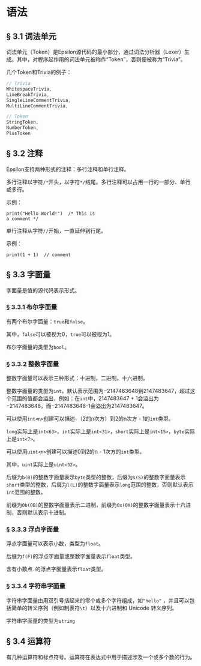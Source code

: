 # 语法

## § 3.1 词法单元

词法单元（Token）是Epsilon源代码的最小部分，通过词法分析器（Lexer）生成。其中，对程序起作用的词法单元被称作“Token”，否则便被称为“Trivia”。

几个Token和Trivia的例子：

```c#
// Trivia
WhitespaceTrivia,
LineBreakTrivia,
SingleLineCommentTrivia,
MultiLineCommentTrivia,

// Token
StringToken,
NumberToken,
PlusToken
```



## § 3.2 注释

Epsilon支持两种形式的注释：多行注释和单行注释。

多行注释以字符`/*`开头，以字符`*/`结尾。多行注释可以占用一行的一部分、单行或多行。

示例：

```Epsilon
print("Hello World!")  /* This is
a comment */
```



单行注释从字符`//`开始，一直延伸到行尾。

示例：

```Epsilon
print(1 + 1)  // comment
```



## § 3.3 字面量

 字面量是值的源代码表示形式。

### § 3.3.1 布尔字面量

有两个布尔字面量：`true`和`false`。

其中，`false`可以被视为0，`true`可以被视为1。

布尔字面量的类型为`bool`。



### § 3.3.2 整数字面量

整数字面量可以表示三种形式：十进制，二进制，十六进制。

整数字面量的类型为`int`，默认表示范围为−2147483648到2147483647，超过这个范围的值都会溢出，例如：在`int`中，2147483647 + 1会溢出为−2147483648，而−2147483648-1会溢出为2147483647。

可以使用`int<n>`创建可以描述-（2的n次方）到2的n次方 - 1的`int`类型。

`long`实际上是`int<63>`，`int`实际上是`int<31>`，`short`实际上是`int<15>`，`byte`实际上是`int<7>`。

可以使用`uint<n>`创建可以描述0到2的n - 1次方的`int`类型。

其中，`uint`实际上是`uint<32>`。

后缀为`b(B)`的整数字面量表示`byte`类型的整数，后缀为`s(S)`的整数字面量表示`short`类型的整数，后缀为`l(L)`的整数字面量表示`long`范围的整数，否则默认表示`int`范围的整数。

前缀为`0b(0B)`的整数字面量表示二进制，前缀为`0x(0X)`的整数字面量表示十六进制，否则默认表示十进制。



### § 3.3.3 浮点字面量

浮点字面量可以表示小数，类型为`float`。

后缀为`f(F)`的浮点字面量或整数字面量表示`float`类型。

含有小数点`.`的浮点字面量表示`float`类型。



### § 3.3.4 字符串字面量

字符串字面量由用双引号括起来的零个或多个字符组成，如`"hello"` ，并且可以包括简单的转义序列（例如制表符`\t`）以及十六进制和 Unicode 转义序列。

字符串字面量的类型为`string`



## § 3.4 运算符

有几种运算符和标点符号。运算符在表达式中用于描述涉及一个或多个数的行为。